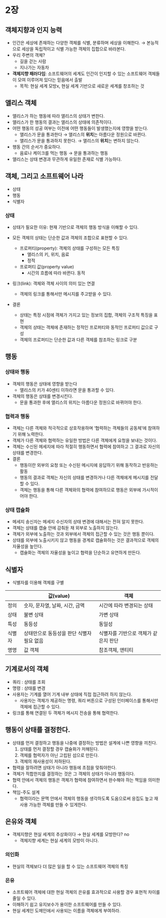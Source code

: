 # 2장

## 객체지향과 인지 능력

- 인간은 세상에 존재하는 다양한 객체를 식별, 분류하며 세상을 이해한다. → 본능적으로 세상을 독립적이고 식별 가능한 객체의 집합으로 바라본다.
- 우리 주변의 객체?
  - 길을 걷는 사람
  - 지나가는 자동차
- **객체지향 패러다임**: 소프트웨어의 세계도 인간이 인지할 수 있는 소프트웨어 객체들이 모여 이루어져 있다는 믿음에서 출발
  - 목적: 현실 세계 모방x, 현실 세계 기반으로 새로운 세계를 창조하는 것

## 앨리스 객체

- 앨리스가 하는 행동에 따라 앨리스의 상태가 변한다.
- 앨리스가 한 행동의 결과는 앨리스의 상태에 의존적이다.
- 어떤 행동의 성공 여부는 이전에 어떤 행동들이 발생했는지에 영향을 받는다.
  - 앨리스가 문을 통과한다 → 앨리스의 **위치**는 아름다운 정원으로 바뀐다.
  - 앨리스가 문을 통과하지 못한다. → 앨리스의 **위치**는 변하지 않는다.
- 행동 간의 순서가 중요하다.
  - 음료나 케이크를 먹는 행동 → 문을 통과하는 행동
- 앨리스는 상태 변경과 무관하게 유일한 존재로 식별 가능하다.

## 객체, 그리고 소프트웨어 나라

- 상태
- 행동
- 식별자

### 상태

- 상태가 필요한 이유: 현재 기반으로 객체의 행동 방식을 이해할 수 있다.
- 모든 객체의 상태는 단순한 값과 객체의 조합으로 표현할 수 있다.
  - 프로퍼티(property): 객체의 상태를 구성하는 모든 특징
    - 앨리스의 키, 위치, 음료
    - 정적
  - 프로퍼티 값(property value)
    - 시간의 흐름에 따라 바뀐다. 동적
- 링크(link): 객체와 객체 사이의 의미 있는 연결

  - 객체의 링크를 통해서만 메시지를 주고받을 수 있다.

- 결론
  - 상태는 특정 시점에 객체가 가지고 있는 정보의 집합, 객체의 구조적 특징을 표현
  - 객체의 상태는 객체에 존재하는 정적인 프로퍼티와 동적인 프로퍼티 값으로 구성
  - 객체의 프로퍼티는 단순한 값과 다른 객체를 참조하는 링크로 구분

## 행동

### 상태와 행동

- 객체의 행동은 상태에 영향을 받는다
  - 앨리스의 키가 40센티 이하라면 문을 통과할 수 있다.
- 객체의 행동은 상태를 변경시킨다.
  - 문을 통과한 후에 앨리스의 위치는 아름다운 정원으로 바뀌어야 한다.

### 협력과 행동

- 객체는 다른 객체와 적극적으로 상호작용하며 ‘협력하는 객체들의 공동체’에 참여하기 위해 노력한다.
- 객체가 다른 객체와 협력하는 유일한 방법은 다른 객체에게 요청을 보내는 것이다.
- 객체는 수신된 메세지에 따라 적절히 행동하면서 협력에 참여하고 그 결과로 자신의 상태를 변경한다.
- 결론
  - 행동이란 외부의 요청 또는 수신된 메시지에 응답하기 위해 동작하고 반응하는 활동
  - 행동의 결과로 객체는 자신의 상태를 변경하거나 다른 객체에게 메시지를 전달할 수 있다.
  - 객체는 행동을 통해 다른 객체와의 협력에 참여하므로 행동은 외부에 가시적이어야 한다.

### 상태 캡슐화

- 메세지 송신자는 메세지 수신자의 상태 변경에 대해서는 전혀 알지 못한다.
- 객체는 상태를 캡슐 안에 감춰둔 채 외부로 노출하지 않는다.
- 객체가 외부에 노출하는 것과 외부에서 객체의 접근할 수 있는 것은 행동 뿐이다.
- 상태를 외부에 노출시키지 않고 행동을 경계로 캡슐화하는 것은 결과적으로 객체의 자율성을 높인다.
  - 캡슐화는 객체의 자율성을 높이고 협력을 단순하고 유연하게 만든다.

## 식별자

- 식별자를 이용해 객체를 구별

|        | 값(value)                                 | 객체                                 |
| ------ | ----------------------------------------- | ------------------------------------ |
| 정의   | 숫자, 문자열, 날짜, 시간, 금액            | 시간에 따라 변경되는 상태            |
| 상태   | 불변 상태                                 | 가변 상태                            |
| 특성   | 동등성                                    | 동일성                               |
| 식별자 | 상태만으로 동등성을 판단 식별자 필요 없음 | 식별자를 기반으로 객체가 같은지 판단 |
| 명명   | 값 객체                                   | 참조객체, 앤티티                     |

## 기계로서의 객체

- 쿼리 : 상태를 조회
- 명령 : 상태를 변경
- 사용자는 기계를 열어 기계 내부 상태에 직접 접근하려 하지 않는다.
  - 사용자는 객체가 제공하는 명령, 쿼리 버튼으로 구성된 인터페이스를 통해서만 객체에 접근할 수 있다.
- 링크를 통해 연결된 두 객체가 메시지 전송을 통해 협력한다.

## 행동이 상태를 결정한다.

- 상태를 먼저 결정하고 행동을 나중에 결정하는 방법은 설계에 나쁜 영향을 끼친다.
  1. 상태를 먼저 결정할 경우 캡슐화가 저해된다.
  2. 객체를 협력자가 아닌 고립된 섬으로 만든다.
  3. 객체의 재사용성이 저하된다.
- 협력을 잘하려면 상태가 아니라 행동에 초점을 맞춰야한다.
- 객체가 적합한지를 결정하는 것은 그 객체의 상태가 아니라 행동이다.
- 협력 안에서 객체의 행동은 객체가 협력에 참여하면서 완수해야 하는 책임을 의미한다.
- 책임-주도 설계
  - 협력이라는 문맥 안에서 객체의 행동을 생각하도록 도움으로써 응집도 높고 재사용 가능한 객체를 만들 수 있게한다.

## 은유와 객체

- 객체지향은 현실 세계의 추상화이다 → 현실 세계를 모방한다? no
  - 객체지향 세계는 현실 세계의 모방이 아니다.

### 의인화

- 현실의 객체보다 더 많은 일을 할 수 있는 소프트웨어 객체의 특징

### 은유

- 소프트웨어 객체에 대한 현실 객체의 은유를 효과적으로 사용할 경우 표현적 차이를 줄일 수 있다.
- 이해하기 쉽고 유지보수가 용이한 소프트웨어를 만들 수 있다.
- 현실 세계인 도메인에서 사용되는 이름을 객체에게 부여하라.
